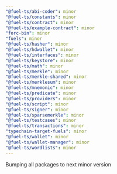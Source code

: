 ```yaml
---
"@fuel-ts/abi-coder": minor
"@fuel-ts/constants": minor
"@fuel-ts/contract": minor
"@fuel-ts/example-contract": minor
"forc-bin": minor
"fuels": minor
"@fuel-ts/hasher": minor
"@fuel-ts/hdwallet": minor
"@fuel-ts/interfaces": minor
"@fuel-ts/keystore": minor
"@fuel-ts/math": minor
"@fuel-ts/merkle": minor
"@fuel-ts/merkle-shared": minor
"@fuel-ts/merklesum": minor
"@fuel-ts/mnemonic": minor
"@fuel-ts/predicate": minor
"@fuel-ts/providers": minor
"@fuel-ts/script": minor
"@fuel-ts/signer": minor
"@fuel-ts/sparsemerkle": minor
"@fuel-ts/testcases": minor
"@fuel-ts/transactions": minor
"typechain-target-fuels": minor
"@fuel-ts/wallet": minor
"@fuel-ts/wallet-manager": minor
"@fuel-ts/wordlists": minor
---
```


Bumping all packages to next minor version
